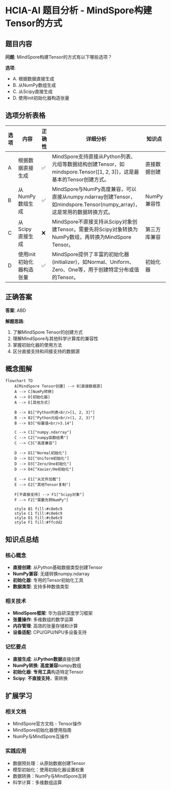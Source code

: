 # HCIA-AI 题目分析 - MindSpore构建Tensor的方式

## 题目内容

**问题**: MindSpore构建Tensor的方式有以下哪些选项？

**选项**:
- A. 根据数据直接生成
- B. 从NumPy数组生成
- C. 从Scipy直接生成
- D. 使用init初始化器构造张量

## 选项分析表格

| 选项 | 内容 | 正确性 | 详细分析 | 知识点 |
|------|------|--------|----------|--------|
| A | 根据数据直接生成 | ✅ | MindSpore支持直接从Python列表、元组等数据结构创建Tensor，如mindspore.Tensor([1, 2, 3])，这是最基本的Tensor创建方式。 | 直接数据创建 |
| B | 从NumPy数组生成 | ✅ | MindSpore与NumPy高度兼容，可以直接从numpy.ndarray创建Tensor，如mindspore.Tensor(numpy_array)，这是常用的数据转换方式。 | NumPy兼容性 |
| C | 从Scipy直接生成 | ❌ | MindSpore不直接支持从Scipy对象创建Tensor。需要先将Scipy对象转换为NumPy数组，再转换为MindSpore Tensor。 | 第三方库兼容 |
| D | 使用init初始化器构造张量 | ✅ | MindSpore提供了丰富的初始化器(initializer)，如Normal、Uniform、Zero、One等，用于创建特定分布或值的Tensor。 | 初始化器 |

## 正确答案
**答案**: ABD

**解题思路**: 
1. 了解MindSpore Tensor的创建方式
2. 理解MindSpore与其他科学计算库的兼容性
3. 掌握初始化器的使用方法
4. 区分直接支持和间接支持的数据源

## 概念图解

```mermaid
flowchart TD
    A[MindSpore Tensor创建] --> B[直接数据源]
    A --> C[NumPy转换]
    A --> D[初始化器]
    A --> E[其他方式]
    
    B --> B1["Python列表<br/>[1, 2, 3]"]
    B --> B2["Python元组<br/>(1, 2, 3)"]
    B --> B3["标量值<br/>3.14"]
    
    C --> C1["numpy.ndarray"]
    C --> C2["numpy函数结果"]
    C --> C3["高度兼容"]
    
    D --> D1["Normal初始化"]
    D --> D2["Uniform初始化"]
    D --> D3["Zero/One初始化"]
    D --> D4["Xavier/He初始化"]
    
    E --> E1["从文件加载"]
    E --> E2["其他Tensor复制"]
    
    F[不直接支持] --> F1["Scipy对象"]
    F --> F2["需要先转NumPy"]
    
    style B1 fill:#c8e6c9
    style C1 fill:#c8e6c9
    style D1 fill:#c8e6c9
    style F1 fill:#ffcdd2
```

## 知识点总结

### 核心概念
- **直接创建**: 从Python基础数据类型创建Tensor
- **NumPy兼容**: 无缝转换numpy.ndarray
- **初始化器**: 专用的Tensor初始化工具
- **数据类型**: 支持多种数值类型

### 相关技术
- **MindSpore框架**: 华为自研深度学习框架
- **张量操作**: 多维数组的数学运算
- **内存管理**: 高效的张量存储和计算
- **设备适配**: CPU/GPU/NPU多设备支持

### 记忆要点
- **直接生成**: 从**Python数据**直接创建
- **NumPy转换**: **高度兼容**numpy数组
- **初始化器**: **专用工具**构造特定Tensor
- **Scipy**: **不直接支持**，需转换

## 扩展学习

### 相关文档
- MindSpore官方文档 - Tensor操作
- MindSpore初始化器使用指南
- NumPy与MindSpore互操作

### 实践应用
- 数据预处理：从原始数据创建Tensor
- 模型初始化：使用初始化器设置权重
- 数据转换：NumPy与MindSpore互转
- 科学计算：多维数组运算